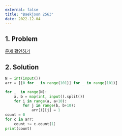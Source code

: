 ```yaml
---
external: false
title: "Baekjoon 2563"
date: 2022-12-04
---
```


## 1. Problem

[문제 확인하기](https://www.acmicpc.net/problem/2563)

## 2. Solution

```python
N = int(input())
arr = [[0 for _ in range(101)] for _ in range(101)]

for _  in range(N):
    a, b = map(int, input().split())
    for i in range(a, a+10):
        for j in range(b, b+10):
            arr[i][j] = 1
count = 0
for c in arr:
    count += c.count(1)
print(count)
```
